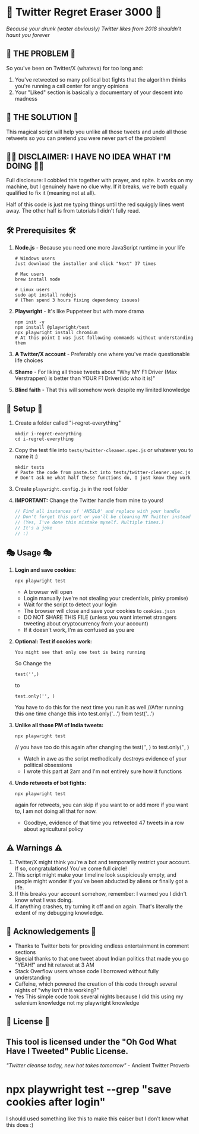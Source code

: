 # 🧹 Twitter Regret Eraser 3000 🧹

*Because your drunk (water obviously) Twitter likes from 2018 shouldn't haunt you forever*

## 🚨 THE PROBLEM 🚨

So you've been on Twitter/X (whatevs) for too long and:
1. You've retweeted so many political bot fights that the algorithm thinks you're running a call center for angry opinions
2. Your "Liked" section is basically a documentary of your descent into madness

## 💊 THE SOLUTION 💊

This magical script will help you unlike all those tweets and undo all those retweets so you can pretend you were never part of the problem!

## 🤷‍♂️ DISCLAIMER: I HAVE NO IDEA WHAT I'M DOING 🤷‍♂️

Full disclosure: I cobbled this together with prayer, and spite. It works on my machine, but I genuinely have no clue why. If it breaks, we're both equally qualified to fix it (meaning not at all).

Half of this code is just me typing things until the red squiggly lines went away. The other half is from tutorials I didn't fully read.

## 🛠️ Prerequisites 🛠️

1. **Node.js** - Because you need one more JavaScript runtime in your life
   ```
   # Windows users
   Just download the installer and click "Next" 37 times

   # Mac users
   brew install node
   
   # Linux users
   sudo apt install nodejs
   # (Then spend 3 hours fixing dependency issues)
   ```

2. **Playwright** - It's like Puppeteer but with more drama
   ```
   npm init -y
   npm install @playwright/test
   npx playwright install chromium
   # At this point I was just following commands without understanding them
   ```

3. **A Twitter/X account** - Preferably one where you've made questionable life choices

4. **Shame** - For liking all those tweets about "Why MY F1 Driver (Max Verstrappen) is better than YOUR F1 Driver(idc who it is)"

5. **Blind faith** - That this will somehow work despite my limited knowledge

## 🚀 Setup 🚀

1. Create a folder called "i-regret-everything"
   ```
   mkdir i-regret-everything
   cd i-regret-everything
   ```

2. Copy the test file into `tests/twitter-cleaner.spec.js` or whatever you to name it :)
   ```
   mkdir tests
   # Paste the code from paste.txt into tests/twitter-cleaner.spec.js
   # Don't ask me what half these functions do, I just know they work
   ```

3. Create `playwright.config.js` in the root folder

4. **IMPORTANT:** Change the Twitter handle from mine to yours!
   ```javascript
   // Find all instances of 'AN5EL0' and replace with your handle
   // Don't forget this part or you'll be cleaning MY Twitter instead of yours
   // (Yes, I've done this mistake myself. Multiple times.)
   // It's a joke
   // :)
   ```

## 🎭 Usage 🎭

1. **Login and save cookies:**
   ```
   npx playwright test
   ```
   * A browser will open
   * Login manually (we're not stealing your credentials, pinky promise)
   * Wait for the script to detect your login
   * The browser will close and save your cookies to `cookies.json`
   * DO NOT SHARE THIS FILE (unless you want internet strangers tweeting about cryptocurrency from your account)
   * If it doesn't work, I'm as confused as you are

2. **Optional: Test if cookies work:**
   ```
   You might see that only one test is being running
   ```
   So Change the 
   ```
   test('',)
   ```
   to 
   ```
   test.only('', )
   ```
   You have to do this for the next time you run it as well
   //After running this one time change this into test.only('...') from test('...')

3. **Unlike all those PM of India tweets:**
   ```
   npx playwright test
   ```
   // you have too do this again after changing the test('', ) to test.only('', )

   * Watch in awe as the script methodically destroys evidence of your political obsessions
   * I wrote this part at 2am and I'm not entirely sure how it functions

4. **Undo retweets of bot fights:**
   ```
   npx playwright test
   ```
   again for retweets, you can skip if you want to or add more if you want to,
   I am not doing all that for now.

   * Goodbye, evidence of that time you retweeted 47 tweets in a row about agricultural policy

## ⚠️ Warnings ⚠️
1. Twitter/X might think you're a bot and temporarily restrict your account. If so, congratulations! You've come full circle!
2. This script might make your timeline look suspiciously empty, and people might wonder if you've been abducted by aliens or finally got a life.
3. If this breaks your account somehow, remember: I warned you I didn't know what I was doing.
4. If anything crashes, try turning it off and on again. That's literally the extent of my debugging knowledge.

## 🙏 Acknowledgements 🙏

- Thanks to Twitter bots for providing endless entertainment in comment sections
- Special thanks to that one tweet about Indian politics that made you go "YEAH!" and hit retweet at 3 AM
- Stack Overflow users whose code I borrowed without fully understanding
- Caffeine, which powered the creation of this code through several nights of "why isn't this working?"
- Yes This simple code took several nights because I did this using my selenium knowledge not my playwright knowledge

## 📃 License 📃

This tool is licensed under the "Oh God What Have I Tweeted" Public License.
---
*"Twitter cleanse today, new hot takes tomorrow"* - Ancient Twitter Proverb

# npx playwright test --grep "save cookies after login"
I should used something like this to make this eaiser but I don't know what this does
:)

